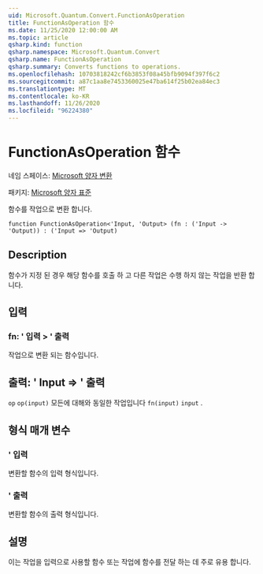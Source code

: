 ```yaml
---
uid: Microsoft.Quantum.Convert.FunctionAsOperation
title: FunctionAsOperation 함수
ms.date: 11/25/2020 12:00:00 AM
ms.topic: article
qsharp.kind: function
qsharp.namespace: Microsoft.Quantum.Convert
qsharp.name: FunctionAsOperation
qsharp.summary: Converts functions to operations.
ms.openlocfilehash: 10703818242cf6b3853f08a45bfb9094f397f6c2
ms.sourcegitcommit: a87c1aa8e7453360025e47ba614f25b02ea84ec3
ms.translationtype: MT
ms.contentlocale: ko-KR
ms.lasthandoff: 11/26/2020
ms.locfileid: "96224380"
---
```

# <a name="functionasoperation-function"></a>FunctionAsOperation 함수

네임 스페이스: [Microsoft 양자 변환](xref:Microsoft.Quantum.Convert)

패키지: [Microsoft 양자 표준](https://nuget.org/packages/Microsoft.Quantum.Standard)


함수를 작업으로 변환 합니다.

```qsharp
function FunctionAsOperation<'Input, 'Output> (fn : ('Input -> 'Output)) : ('Input => 'Output)
```


## <a name="description"></a>Description

함수가 지정 된 경우 해당 함수를 호출 하 고 다른 작업은 수행 하지 않는 작업을 반환 합니다.

## <a name="input"></a>입력

### <a name="fn--input---output"></a>fn: ' 입력 > ' 출력

작업으로 변환 되는 함수입니다.



## <a name="output--input--output"></a>출력: ' Input => ' 출력 

`op` `op(input)` 모든에 대해와 동일한 작업입니다 `fn(input)` `input` .

## <a name="type-parameters"></a>형식 매개 변수

### <a name="input"></a>' 입력

변환할 함수의 입력 형식입니다.
### <a name="output"></a>' 출력

변환할 함수의 출력 형식입니다.

## <a name="remarks"></a>설명

이는 작업을 입력으로 사용할 함수 또는 작업에 함수를 전달 하는 데 주로 유용 합니다.